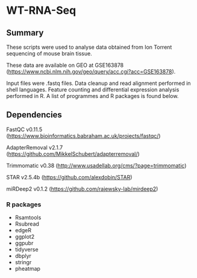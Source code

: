 # WT-RNA-Seq

## Summary

These scripts were used to analyse data obtained from Ion Torrent sequencing of mouse brain tissue.

These data are available on GEO at GSE163878 (https://www.ncbi.nlm.nih.gov/geo/query/acc.cgi?acc=GSE163878).

Input files were .fastq files. Data cleanup and read alignment performed in shell languages. Feature counting and differential expression analysis performed in R. A list of programmes and R packages is found below.


## Dependencies

FastQC v0.11.5 (https://www.bioinformatics.babraham.ac.uk/projects/fastqc/)

AdapterRemoval v2.1.7 (https://github.com/MikkelSchubert/adapterremoval/) 

Trimmomatic v0.38 (http://www.usadellab.org/cms/?page=trimmomatic)

STAR v2.5.4b (https://github.com/alexdobin/STAR)

miRDeep2 v0.1.2 (https://github.com/rajewsky-lab/mirdeep2) 


### R packages
- Rsamtools
- Rsubread
- edgeR
- ggplot2
- ggpubr
- tidyverse
- dbplyr
- stringr
- pheatmap

